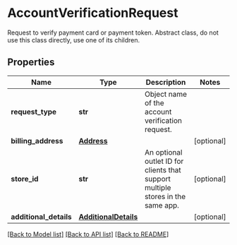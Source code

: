 # AccountVerificationRequest

Request to verify payment card or payment token. Abstract class, do not use this class directly, use one of its children.
## Properties
Name | Type | Description | Notes
------------ | ------------- | ------------- | -------------
**request_type** | **str** | Object name of the account verification request. | 
**billing_address** | [**Address**](Address.md) |  | [optional] 
**store_id** | **str** | An optional outlet ID for clients that support multiple stores in the same app. | [optional] 
**additional_details** | [**AdditionalDetails**](AdditionalDetails.md) |  | [optional] 

[[Back to Model list]](../README.md#documentation-for-models) [[Back to API list]](../README.md#documentation-for-api-endpoints) [[Back to README]](../README.md)


